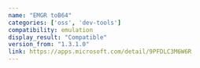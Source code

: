 ```yaml
---
name: "EMGR toB64"
categories: ['oss', 'dev-tools']
compatibility: emulation
display_result: "Compatible"
version_from: "1.3.1.0"
link: https://apps.microsoft.com/detail/9PFDLC3M6W6R
---
```

